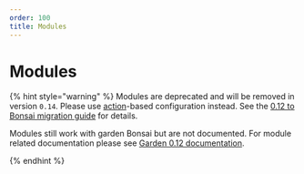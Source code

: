 ```yaml
---
order: 100
title: Modules
---
```


# Modules

{% hint style="warning" %}
Modules are deprecated and will be removed in version `0.14`. Please use [action](./actions.md)-based configuration instead. See the [0.12 to Bonsai migration guide](../guides/migrating-to-bonsai.md) for details.

Modules still work with garden Bonsai but are not documented. For module related documentation please see [Garden 0.12 documentation](https://github.com/garden-io/garden/tree/0.12/docs).

{% endhint %}
